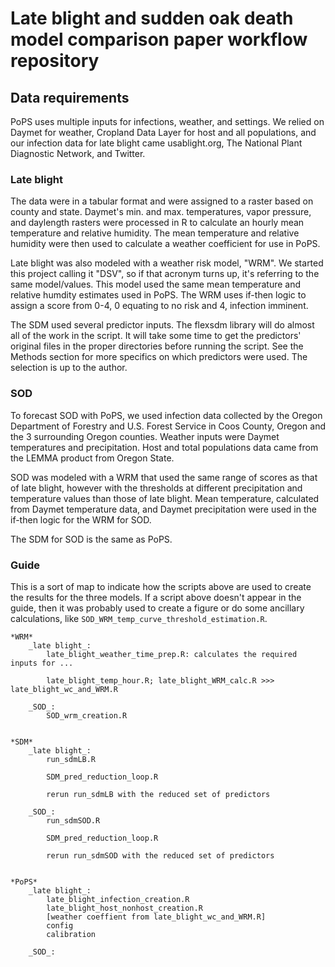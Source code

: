 # Late blight and sudden oak death model comparison paper workflow repository

## Data requirements
PoPS uses multiple inputs for infections, weather, and settings. We relied on Daymet for weather, Cropland Data Layer for host and all populations, and our infection data for late blight came usablight.org, The National Plant Diagnostic Network, and Twitter. 

### Late blight
The data were in a tabular format and were assigned to a raster based on county and state. Daymet's min. and max. temperatures, vapor pressure, and daylength rasters were processed in R to calculate an hourly mean temperature and relative humidity. The mean temperature and relative humidity were then used to calculate a weather coefficient for use in PoPS.

Late blight was also modeled with a weather risk model, "WRM". We started this project calling it "DSV", so if that acronym turns up, it's referring to the same model/values. This model used the same mean temperature and relative humdity estimates used in PoPS. The WRM uses if-then logic to assign a score from 0-4, 0 equating to no risk and 4, infection imminent. 

The SDM used several predictor inputs. The flexsdm library will do almost all of the work in the script. It will take some time to get the predictors' original files in the proper directories before running the script. See the Methods section for more specifics on which predictors were used. The selection is up to the author.

### SOD
To forecast SOD with PoPS, we used infection data collected by the Oregon Department of Forestry and U.S. Forest Service in Coos County, Oregon and the 3 surrounding Oregon counties. Weather inputs were Daymet temperatures and precipitation. Host and total populations data came from the LEMMA product from Oregon State.

SOD was modeled with a WRM that used the same range of scores as that of late blight, however with the thresholds at different precipitation and temperature values than those of late blight. Mean temperature, calculated from Daymet temperature data, and Daymet precipitation were used in the if-then logic for the WRM for SOD. 

The SDM for SOD is the same as PoPS.

### Guide
This is a sort of map to indicate how the scripts above are used to create the results for the three models. If a script above doesn't appear in the guide, then it was probably used to create a figure or do some ancillary calculations, like `SOD_WRM_temp_curve_threshold_estimation.R`.
```
*WRM*
	_late blight_:
		late_blight_weather_time_prep.R: calculates the required inputs for ...
		
		late_blight_temp_hour.R; late_blight_WRM_calc.R >>> late_blight_wc_and_WRM.R 
			
	_SOD_:
		SOD_wrm_creation.R
		

*SDM*
	_late blight_:
		run_sdmLB.R
		
		SDM_pred_reduction_loop.R
		
		rerun run_sdmLB with the reduced set of predictors
		
	_SOD_:
		run_sdmSOD.R
		
		SDM_pred_reduction_loop.R
		
		rerun run_sdmSOD with the reduced set of predictors
		
		
*PoPS*
	_late blight_:
		late_blight_infection_creation.R
		late_blight_host_nonhost_creation.R
		[weather coeffient from late_blight_wc_and_WRM.R]
		config
		calibration
		
	_SOD_:
		
```
